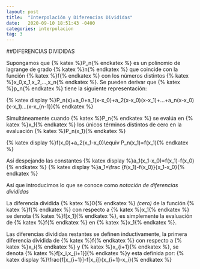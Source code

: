 ```yaml
---
layout: post
title:  "Interpolación y Diferencias Divididas"
date:   2020-09-10 18:51:43 -0400
categories: interpolacion
tag: 3
---
```


##DIFERENCIAS DIVIDIDAS

Supongamos que {% katex %}P_n{% endkatex %} es un polinomio de lagrange de grado {% katex %}n{% endkatex %} que coincide con la función {% katex %}f{% endkatex %} con los números distintos {% katex %}x_0,x_1,x_2,...,x_n{% endkatex %}. Se pueden derivar que {% katex %}p_n{% endkatex %} tiene la siguiente representación: 

{% katex display %}P_n(x)=a_0+a_1(x-x_0)+a_2(x-x_0)(x-x_1)+...+a_n(x-x_0)(x-x_1)...(x-x_{n-1}){% endkatex %}

Simultáneamente cuando {% katex %}P_n{% endkatex %} se evalúa en {% katex %}x_1{% endkatex %} los únicos términos distintos de cero en la evaluación {% katex %}P_n(x_1){% endkatex %}

{% katex display %}f(x_0)+a_2(x_1-x_0)\equiv P_n(x_1)=f(x_1){% endkatex %}

Así despejando las constantes
{% katex display %}a_1(x_1-x_0)=f(x_1)-f(x_0){% endkatex %}
{% katex display %}a_1=\frac {f(x_1)-f(x_0)}{x_1-x_0}{% endkatex %}

Así que introducimos lo que se conoce como *notación de diferencias divididas*

La diferencia dividida {% katex %}0{% endkatex %} *(cero)* de la función {% katex %}f{% endkatex %} con respecto a {% katex %}x_1{% endkatex %} se denota {% katex %}f[x_1]{% endkatex %}, es simplemente la evaluación de {% katex %}f{% endkatex %} en {% katex %}x_1{% endkatex %}.

Las diferencias divididas restantes se definen inductivamente, la primera diferencia dividida de {% katex %}f{% endkatex %} con respecto a {% katex %}x_i{% endkatex %} y {% katex %}x_{i+1}{% endkatex %}, se denota {% katex %}f[x_i,x_{i+1}]{% endkatex %}y esta definida por:
{% katex display %}\frac{f[x_{i+1}]-f[x_i]}{x_{i+1}-x_i}{% endkatex %}

